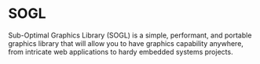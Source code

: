 # SOGL
Sub-Optimal Graphics Library (SOGL) is a simple, performant, and portable graphics library that will allow you to have graphics capability anywhere, from intricate web applications to hardy embedded systems projects.
